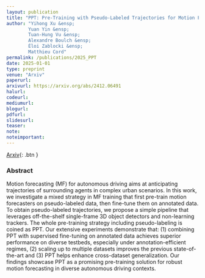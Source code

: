 ```yaml
---
layout: publication
title: "PPT: Pre-Training with Pseudo-Labeled Trajectories for Motion Forecasting"
author: "Yihong Xu &ensp;
        Yuan Yin &ensp;
        Tuan-Hung Vu &ensp;
        Alexandre Boulch &ensp;
        Éloi Zablocki &ensp;
        Matthieu Cord"
permalink: /publications/2025_PPT
date: 2025-01-01
type: preprint
venue: "Arxiv"
paperurl: 
arxivurl: https://arxiv.org/abs/2412.06491
halurl: 
codeurl:
mediumurl: 
blogurl: 
pdfurl: 
slidesurl: 
teaser:
note:
noteimportant: 
---
```


[Arxiv](https://arxiv.org/abs/2412.06491){: .btn }

### Abstract

Motion forecasting (MF) for autonomous driving aims at anticipating trajectories of surrounding agents in complex urban scenarios. In this work, we investigate a mixed strategy in MF training that first pre-train motion forecasters on pseudo-labeled data, then fine-tune them on annotated data. To obtain pseudo-labeled trajectories, we propose a simple pipeline that leverages off-the-shelf single-frame 3D object detectors and non-learning trackers. The whole pre-training strategy including pseudo-labeling is coined as PPT. Our extensive experiments demonstrate that: (1) combining PPT with supervised fine-tuning on annotated data achieves superior performance on diverse testbeds, especially under annotation-efficient regimes, (2) scaling up to multiple datasets improves the previous state-of-the-art and (3) PPT helps enhance cross-dataset generalization. Our findings showcase PPT as a promising pre-training solution for robust motion forecasting in diverse autonomous driving contexts.
